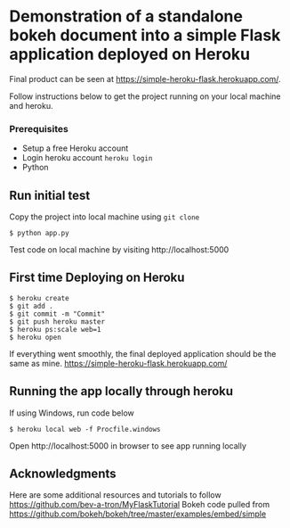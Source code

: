 # Demonstration of a standalone bokeh document into a simple Flask application deployed on Heroku 
Final product can be seen at https://simple-heroku-flask.herokuapp.com/.

Follow instructions below to get the project running on your local machine and heroku. 

### Prerequisites
* Setup a free Heroku account
* Login heroku account ``` heroku login ``` 
* Python 
 
## Run initial test 
Copy the project into local machine using ```git clone```
```
$ python app.py
```
Test code on local machine by visiting http://localhost:5000

## First time Deploying on Heroku
```
$ heroku create 
$ git add .
$ git commit -m "Commit" 
$ git push heroku master
$ heroku ps:scale web=1
$ heroku open
```
If everything went smoothly, the final deployed application should be the same as mine. https://simple-heroku-flask.herokuapp.com/

## Running the app locally through heroku
If using Windows, run code below 
```
$ heroku local web -f Procfile.windows 
```
Open http://localhost:5000 in browser to see app running locally


## Acknowledgments
Here are some additional resources and tutorials to follow 
https://github.com/bev-a-tron/MyFlaskTutorial
Bokeh code pulled from 
https://github.com/bokeh/bokeh/tree/master/examples/embed/simple


